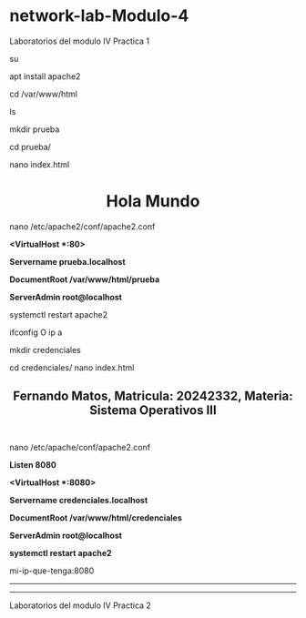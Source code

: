 # network-lab-Modulo-4

Laboratorios del modulo IV Practica 1

su

apt install apache2

cd /var/www/html

ls 

mkdir prueba

cd prueba/

nano index.html

**<center>**

**<h1>Hola Mundo</h1>**

**</center>**

nano /etc/apache2/conf/apache2.conf

**<VirtualHost \*:80>**

**Servername prueba.localhost**

**DocumentRoot /var/www/html/prueba**

**ServerAdmin root@localhost**

**</VirtualHost>**

systemctl restart apache2

ifconfig O ip a 

mkdir credenciales

cd credenciales/
nano index.html

**<center>**

**<h2>Fernando Matos, Matricula: 20242332, Materia: Sistema Operativos III<h2>**

**</center>**

nano /etc/apache/conf/apache2.conf 

**Listen 8080**

**<VirtualHost \*:8080>**

**Servername credenciales.localhost**

**DocumentRoot /var/www/html/credenciales**

**ServerAdmin root@localhost**

**</VirtualHost>**

**systemctl restart apache2**

mi-ip-que-tenga:8080

-------------------------------------------------------------------------------------------------------------------------------------------------
-------------------------------------------------------------------------------------------------------------------------------------------------

Laboratorios del modulo IV Practica 2
